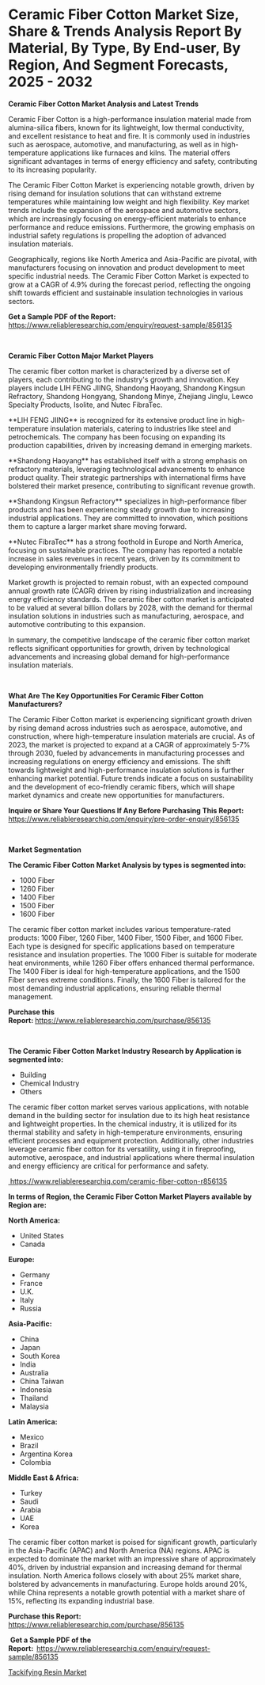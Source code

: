 <p><h1>Ceramic Fiber Cotton Market Size, Share & Trends Analysis Report By Material, By Type, By End-user, By Region, And Segment Forecasts, 2025 - 2032</h1></p><p><strong>Ceramic Fiber Cotton Market Analysis and Latest Trends</strong></p>
<p><p>Ceramic Fiber Cotton is a high-performance insulation material made from alumina-silica fibers, known for its lightweight, low thermal conductivity, and excellent resistance to heat and fire. It is commonly used in industries such as aerospace, automotive, and manufacturing, as well as in high-temperature applications like furnaces and kilns. The material offers significant advantages in terms of energy efficiency and safety, contributing to its increasing popularity.</p><p>The Ceramic Fiber Cotton Market is experiencing notable growth, driven by rising demand for insulation solutions that can withstand extreme temperatures while maintaining low weight and high flexibility. Key market trends include the expansion of the aerospace and automotive sectors, which are increasingly focusing on energy-efficient materials to enhance performance and reduce emissions. Furthermore, the growing emphasis on industrial safety regulations is propelling the adoption of advanced insulation materials.</p><p>Geographically, regions like North America and Asia-Pacific are pivotal, with manufacturers focusing on innovation and product development to meet specific industrial needs. The Ceramic Fiber Cotton Market is expected to grow at a CAGR of 4.9% during the forecast period, reflecting the ongoing shift towards efficient and sustainable insulation technologies in various sectors.</p></p>
<p><strong>Get a Sample PDF of the Report:&nbsp;</strong> <a href="https://www.reliableresearchiq.com/enquiry/request-sample/856135?utm_campaign=2730&utm_medium=2&utm_source=Github&utm_content=ia&utm_term=31032025&utm_id=ceramic-fiber-cotton">https://www.reliableresearchiq.com/enquiry/request-sample/856135</a></p>
<p>&nbsp;</p>
<p><strong>Ceramic Fiber Cotton Major Market Players</strong></p>
<p><p>The ceramic fiber cotton market is characterized by a diverse set of players, each contributing to the industry's growth and innovation. Key players include LIH FENG JIING, Shandong Haoyang, Shandong Kingsun Refractory, Shandong Hongyang, Shandong Minye, Zhejiang Jinglu, Lewco Specialty Products, Isolite, and Nutec FibraTec.</p><p>**LIH FENG JIING** is recognized for its extensive product line in high-temperature insulation materials, catering to industries like steel and petrochemicals. The company has been focusing on expanding its production capabilities, driven by increasing demand in emerging markets. </p><p>**Shandong Haoyang** has established itself with a strong emphasis on refractory materials, leveraging technological advancements to enhance product quality. Their strategic partnerships with international firms have bolstered their market presence, contributing to significant revenue growth.</p><p>**Shandong Kingsun Refractory** specializes in high-performance fiber products and has been experiencing steady growth due to increasing industrial applications. They are committed to innovation, which positions them to capture a larger market share moving forward.</p><p>**Nutec FibraTec** has a strong foothold in Europe and North America, focusing on sustainable practices. The company has reported a notable increase in sales revenues in recent years, driven by its commitment to developing environmentally friendly products.</p><p>Market growth is projected to remain robust, with an expected compound annual growth rate (CAGR) driven by rising industrialization and increasing energy efficiency standards. The ceramic fiber cotton market is anticipated to be valued at several billion dollars by 2028, with the demand for thermal insulation solutions in industries such as manufacturing, aerospace, and automotive contributing to this expansion. </p><p>In summary, the competitive landscape of the ceramic fiber cotton market reflects significant opportunities for growth, driven by technological advancements and increasing global demand for high-performance insulation materials.</p></p>
<p>&nbsp;</p>
<p><strong>What Are The Key Opportunities For Ceramic Fiber Cotton Manufacturers?</strong></p>
<p><p>The Ceramic Fiber Cotton market is experiencing significant growth driven by rising demand across industries such as aerospace, automotive, and construction, where high-temperature insulation materials are crucial. As of 2023, the market is projected to expand at a CAGR of approximately 5-7% through 2030, fueled by advancements in manufacturing processes and increasing regulations on energy efficiency and emissions. The shift towards lightweight and high-performance insulation solutions is further enhancing market potential. Future trends indicate a focus on sustainability and the development of eco-friendly ceramic fibers, which will shape market dynamics and create new opportunities for manufacturers.</p></p>
<p><strong>Inquire or Share Your Questions If Any Before Purchasing This Report:</strong> <a href="https://www.reliableresearchiq.com/enquiry/pre-order-enquiry/856135?utm_campaign=2730&utm_medium=2&utm_source=Github&utm_content=ia&utm_term=31032025&utm_id=ceramic-fiber-cotton">https://www.reliableresearchiq.com/enquiry/pre-order-enquiry/856135</a></p>
<p>&nbsp;</p>
<p><strong>Market Segmentation</strong></p>
<p><strong>The Ceramic Fiber Cotton Market Analysis by types is segmented into:</strong></p>
<p><ul><li>1000 Fiber</li><li>1260 Fiber</li><li>1400 Fiber</li><li>1500 Fiber</li><li>1600 Fiber</li></ul></p>
<p><p>The ceramic fiber cotton market includes various temperature-rated products: 1000 Fiber, 1260 Fiber, 1400 Fiber, 1500 Fiber, and 1600 Fiber. Each type is designed for specific applications based on temperature resistance and insulation properties. The 1000 Fiber is suitable for moderate heat environments, while 1260 Fiber offers enhanced thermal performance. The 1400 Fiber is ideal for high-temperature applications, and the 1500 Fiber serves extreme conditions. Finally, the 1600 Fiber is tailored for the most demanding industrial applications, ensuring reliable thermal management.</p></p>
<p><strong>Purchase this Report:&nbsp;</strong><a href="https://www.reliableresearchiq.com/purchase/856135?utm_campaign=2730&utm_medium=2&utm_source=Github&utm_content=ia&utm_term=31032025&utm_id=ceramic-fiber-cotton">https://www.reliableresearchiq.com/purchase/856135</a></p>
<p>&nbsp;</p>
<p><strong>The Ceramic Fiber Cotton Market Industry Research by Application is segmented into:</strong></p>
<p><ul><li>Building</li><li>Chemical Industry</li><li>Others</li></ul></p>
<p><p>The ceramic fiber cotton market serves various applications, with notable demand in the building sector for insulation due to its high heat resistance and lightweight properties. In the chemical industry, it is utilized for its thermal stability and safety in high-temperature environments, ensuring efficient processes and equipment protection. Additionally, other industries leverage ceramic fiber cotton for its versatility, using it in fireproofing, automotive, aerospace, and industrial applications where thermal insulation and energy efficiency are critical for performance and safety.</p></p>
<p><a href="https://www.reliableresearchiq.com/ceramic-fiber-cotton-r856135?utm_campaign=2730&utm_medium=2&utm_source=Github&utm_content=ia&utm_term=31032025&utm_id=ceramic-fiber-cotton">&nbsp;https://www.reliableresearchiq.com/ceramic-fiber-cotton-r856135</a></p>
<p><strong>In terms of Region, the Ceramic Fiber Cotton Market Players available by Region are:</strong></p>
<p>
    <p> <strong> North America: </strong>
        <ul>
            <li>United States</li>
            <li>Canada</li>
        </ul>
        </p> 
    <p> <strong> Europe: </strong>
        <ul>
            <li>Germany</li>
            <li>France</li>
            <li>U.K.</li>
            <li>Italy</li>
            <li>Russia</li>
        </ul>
        </p> 
    <p> <strong> Asia-Pacific: </strong>
        <ul>
            <li>China</li>
            <li>Japan</li>
            <li>South Korea</li>
            <li>India</li>
            <li>Australia</li>
            <li>China Taiwan</li>
            <li>Indonesia</li>
            <li>Thailand</li>
            <li>Malaysia</li>
        </ul>
        </p> 
    <p> <strong> Latin America: </strong>
        <ul>
            <li>Mexico</li>
            <li>Brazil</li>
            <li>Argentina Korea</li>
            <li>Colombia</li>
        </ul>
        </p> 
    <p> <strong> Middle East & Africa: </strong>
        <ul>
            <li>Turkey</li>
            <li>Saudi</li>
            <li>Arabia</li>
            <li>UAE</li>
            <li>Korea</li>
        </ul>
    </p>
    </p>
<p><p>The ceramic fiber cotton market is poised for significant growth, particularly in the Asia-Pacific (APAC) and North America (NA) regions. APAC is expected to dominate the market with an impressive share of approximately 40%, driven by industrial expansion and increasing demand for thermal insulation. North America follows closely with about 25% market share, bolstered by advancements in manufacturing. Europe holds around 20%, while China represents a notable growth potential with a market share of 15%, reflecting its expanding industrial base.</p></p>
<p><strong>Purchase this Report: </strong><a href="https://www.reliableresearchiq.com/purchase/856135?utm_campaign=2730&utm_medium=2&utm_source=Github&utm_content=ia&utm_term=31032025&utm_id=ceramic-fiber-cotton">https://www.reliableresearchiq.com/purchase/856135</a></p>
<p>&nbsp;<strong>Get a Sample PDF of the Report:&nbsp;&nbsp;</strong><a href="https://www.reliableresearchiq.com/enquiry/request-sample/856135?utm_campaign=2730&utm_medium=2&utm_source=Github&utm_content=ia&utm_term=31032025&utm_id=ceramic-fiber-cotton">https://www.reliableresearchiq.com/enquiry/request-sample/856135</a></p>
<p><strong></strong></p>
<p><p><a href="https://github.com/benhaeneye/Market-Research-Report-List-1/blob/main/tackifying-resin-market.md?utm_campaign=2730&utm_medium=2&utm_source=Github&utm_content=ia&utm_term=31032025&utm_id=ceramic-fiber-cotton">Tackifying Resin Market</a></p></p>